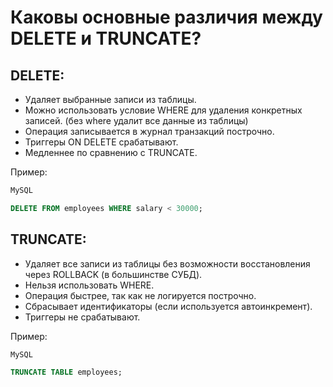 # Каковы основные различия между DELETE и TRUNCATE?

## DELETE:

- Удаляет выбранные записи из таблицы.
- Можно использовать условие WHERE для удаления конкретных записей. (без where удалит все данные из таблицы)
- Операция записывается в журнал транзакций построчно.
- Триггеры ON DELETE срабатывают.
- Медленнее по сравнению с TRUNCATE.

Пример:

```sql
MySQL

DELETE FROM employees WHERE salary < 30000;

```

## TRUNCATE:

- Удаляет все записи из таблицы без возможности восстановления через ROLLBACK (в большинстве СУБД).
- Нельзя использовать WHERE.
- Операция быстрее, так как не логируется построчно.
- Сбрасывает идентификаторы (если используется автоинкремент).
- Триггеры не срабатывают.

Пример:

```sql
MySQL

TRUNCATE TABLE employees;
```